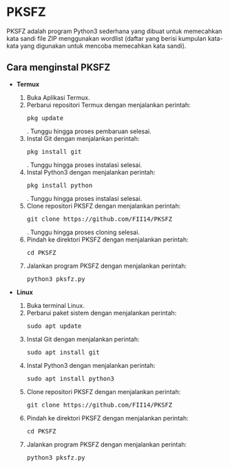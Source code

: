 <h1>PKSFZ</h1>
<p>PKSFZ adalah program Python3 sederhana yang dibuat untuk memecahkan kata sandi file ZIP menggunakan wordlist (daftar yang berisi kumpulan kata-kata yang digunakan untuk mencoba memecahkan kata sandi).</p>
<h2>Cara menginstal PKSFZ</h2>
<ul>
    <li><b>Termux</b></li>
    <ol type="1">
        <li>Buka Aplikasi Termux.</li>
        <li>Perbarui repositori Termux dengan menjalankan perintah: <pre>pkg update</pre>. Tunggu hingga proses pembaruan selesai.</li>
        <li>Instal Git dengan menjalankan perintah: <pre>pkg install git</pre>. Tunggu hingga proses instalasi selesai.</li>
        <li>Instal Python3 dengan menjalankan perintah: <pre>pkg install python</pre>. Tunggu hingga proses instalasi selesai.</li>
        <li>Clone repositori PKSFZ dengan menjalankan perintah: <pre>git clone https://github.com/FII14/PKSFZ</pre>. Tunggu hingga proses cloning selesai.</li>
        <li>Pindah ke direktori PKSFZ dengan menjalankan perintah: <pre>cd PKSFZ</pre></li>
        <li>Jalankan program PKSFZ dengan menjalankan perintah: <pre>python3 pksfz.py</pre></li>
    </ol>
    <li><b>Linux</b></li>
    <ol type="1">
        <li>Buka terminal Linux.</li>
        <li>Perbarui paket sistem dengan menjalankan perintah: <pre>sudo apt update</pre></li>
        <li>Instal Git dengan menjalankan perintah: <pre>sudo apt install git</pre></li>
        <li>Instal Python3 dengan menjalankan perintah: <pre>sudo apt install python3</pre></li>
        <li>Clone repositori PKSFZ dengan menjalankan perintah: <pre>git clone https://github.com/FII14/PKSFZ</pre></li>
        <li>Pindah ke direktori PKSFZ dengan menjalankan perintah: <pre>cd PKSFZ</pre></li>
        <li>Jalankan program PKSFZ dengan menjalankan perintah: <pre>python3 pksfz.py</pre></li>
    </ol>
</ul>
